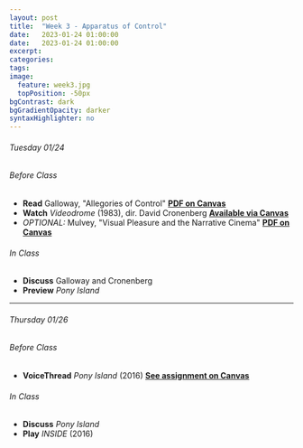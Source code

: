 ```yaml
---
layout: post
title:  "Week 3 - Apparatus of Control"
date:   2023-01-24 01:00:00
date:   2023-01-24 01:00:00
excerpt: 
categories:
tags:
image:
  feature: week3.jpg
  topPosition: -50px
bgContrast: dark
bgGradientOpacity: darker
syntaxHighlighter: no
---
```

###### Tuesday 01/24

###### *Before Class*
- **Read** Galloway, "Allegories of Control" [**PDF on Canvas**](https://uncch.instructure.com/courses/17305/files/folder/Readings?preview=2672938)
- **Watch** *Videodrome* (1983), dir. David Cronenberg [**Available via Canvas**](https://uncch.instructure.com/courses/17305/discussion_topics/153513)
- *OPTIONAL:* Mulvey, "Visual Pleasure and the Narrative Cinema" [**PDF on Canvas**](https://uncch.instructure.com/courses/17305/files/folder/Readings?preview=2663596)

###### *In Class*
- **Discuss** Galloway and Cronenberg
- **Preview** *Pony Island*

---

###### Thursday 01/26 

###### *Before Class*
- **VoiceThread** *Pony Island* (2016) [**See assignment on Canvas**](https://uncch.instructure.com/courses/17305/assignments/183678)

###### *In Class*
- **Discuss** *Pony Island*
- **Play** *INSIDE* (2016) 
